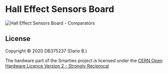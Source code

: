 # Hall Effect Sensors Board

![Hall Effect Sensors Board - Comparators](https://github.com/DB375237/smarties/blob/master/images/2003-hall-sensors-board.png)

## License

Copyright © 2020 DB375237 (Dario B.)

The hardware part of the Smarties project is licensed under the [CERN Open Hardware Licence Version 2 - Strongly Reciprocal](https://github.com/DB375237/smarties/blob/master/hardware/LICENSE.md)